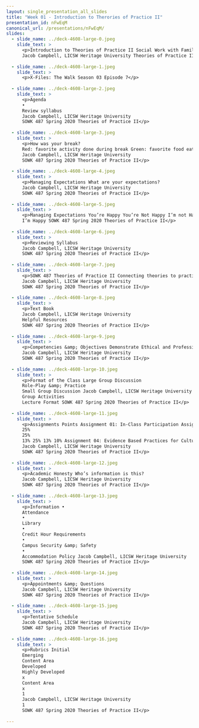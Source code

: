 ```yaml
---
layout: single_presentation_all_slides
title: "Week 01 - Introduction to Therories of Practice II"
presentation_id: nFwEqM
canonical_url: /presentations/nFwEqM/
slides:
  - slide_name: ../deck-4608-large-0.jpeg
    slide_text: >
      <p>Introduction to Theories of Practice II Social Work with Families &amp; Groups
      Jacob Campbell, LICSW Heritage University Theories of Practice II SOWK 487 Spring 2020</p>
      
  - slide_name: ../deck-4608-large-1.jpeg
    slide_text: >
      <p>X-Files: The Walk Season 03 Episode 7</p>
      
  - slide_name: ../deck-4608-large-2.jpeg
    slide_text: >
      <p>Agenda
      •
      Review syllabus
      Jacob Campbell, LICSW Heritage University
      SOWK 487 Spring 2020 Theories of Practice II</p>
      
  - slide_name: ../deck-4608-large-3.jpeg
    slide_text: >
      <p>How was your break?
      Red: favorite activity done during break Green: favorite food eaten over the holidays Yellow: favorite movie or TV show Orange: tradition that is unique to your family Brown: something you are looking forward to this year Blue: wild cards
      Jacob Campbell, LICSW Heritage University
      SOWK 487 Spring 2020 Theories of Practice II</p>
      
  - slide_name: ../deck-4608-large-4.jpeg
    slide_text: >
      <p>Managing Expectations What are your expectations?
      Jacob Campbell, LICSW Heritage University
      SOWK 487 Spring 2020 Theories of Practice II</p>
      
  - slide_name: ../deck-4608-large-5.jpeg
    slide_text: >
      <p>Managing Expectations You’re Happy You’re Not Happy I’m not Happy Jacob Campbell, LICSW Heritage University
      I’m Happy SOWK 487 Spring 2020 Theories of Practice II</p>
      
  - slide_name: ../deck-4608-large-6.jpeg
    slide_text: >
      <p>Reviewing Syllabus
      Jacob Campbell, LICSW Heritage University
      SOWK 487 Spring 2020 Theories of Practice II</p>
      
  - slide_name: ../deck-4608-large-7.jpeg
    slide_text: >
      <p>SOWK 487 Theories of Practice II Connecting theories to practice for working with groups (therapeutic and task) and with families
      Jacob Campbell, LICSW Heritage University
      SOWK 487 Spring 2020 Theories of Practice II</p>
      
  - slide_name: ../deck-4608-large-8.jpeg
    slide_text: >
      <p>Text Book
      Jacob Campbell, LICSW Heritage University
      Helpful Resources
      SOWK 487 Spring 2020 Theories of Practice II</p>
      
  - slide_name: ../deck-4608-large-9.jpeg
    slide_text: >
      <p>Competencies &amp; Objectives Demonstrate Ethical and Professional Behavior Engage Diversity and Difference in Practice Advance Human Rights and Social, Economic, and Environmental Justice Engage in Practice-informed Research and Research-informed Practice Engage in Policy Practice Engage with Individuals, Families, Groups, Organizations, and Communities Assess Individuals, Families, Groups, Organizations, and Communities Intervene with Individuals, Families, Groups, Organizations, and Communities Evaluate Practice with Individuals, Families, Groups, Organizations, and Communities
      Jacob Campbell, LICSW Heritage University
      SOWK 487 Spring 2020 Theories of Practice II</p>
      
  - slide_name: ../deck-4608-large-10.jpeg
    slide_text: >
      <p>Format of the Class Large Group Discussion
      Role-Play &amp; Practice
      Small Group Discussion Jacob Campbell, LICSW Heritage University
      Group Activities
      Lecture Format SOWK 487 Spring 2020 Theories of Practice II</p>
      
  - slide_name: ../deck-4608-large-11.jpeg
    slide_text: >
      <p>Assignments Points Assignment 01: In-Class Participation Assignment 02: Research Paper to Inform Group Practice Assignment 03a - Informal Class Presentation Assignment 03b - Group Member Feedback Assignment 03c Reflective Paper
      25%
      25%
      13% 25% 13% 10% Assignment 04: Evidence Based Practices for Culturally Competent Social Work
      Jacob Campbell, LICSW Heritage University
      SOWK 487 Spring 2020 Theories of Practice II</p>
      
  - slide_name: ../deck-4608-large-12.jpeg
    slide_text: >
      <p>Academic Honesty Who’s information is this?
      Jacob Campbell, LICSW Heritage University
      SOWK 487 Spring 2020 Theories of Practice II</p>
      
  - slide_name: ../deck-4608-large-13.jpeg
    slide_text: >
      <p>Information •
      Attendance
      •
      Library
      •
      Credit Hour Requirements
      •
      Campus Security &amp; Safety
      •
      Accommodation Policy Jacob Campbell, LICSW Heritage University
      SOWK 487 Spring 2020 Theories of Practice II</p>
      
  - slide_name: ../deck-4608-large-14.jpeg
    slide_text: >
      <p>Appointments &amp; Questions
      Jacob Campbell, LICSW Heritage University
      SOWK 487 Spring 2020 Theories of Practice II</p>
      
  - slide_name: ../deck-4608-large-15.jpeg
    slide_text: >
      <p>Tentative Schedule
      Jacob Campbell, LICSW Heritage University
      SOWK 487 Spring 2020 Theories of Practice II</p>
      
  - slide_name: ../deck-4608-large-16.jpeg
    slide_text: >
      <p>Rubrics Initial
      Emerging
      Content Area
      Developed
      Highly Developed
      x
      Content Area
      x
      1
      Jacob Campbell, LICSW Heritage University
      1
      SOWK 487 Spring 2020 Theories of Practice II</p>
      
---
```


